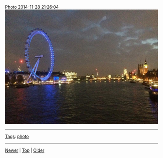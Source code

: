 <!--
title: Photo 2014-11-28 21
date: 2020-06-28T14:55:35.472Z
tags: photo
-->








Photo 2014-11-28 21:26:04
![](103831788682-0.jpg)

<!--BOTTOM-POST-NAVIGATION-->
---

[Tags](tags.md): [photo](tag-photo.md)

---

[Newer](103308570702.md) | [Top](index.md) | [Older](103886210632.md)